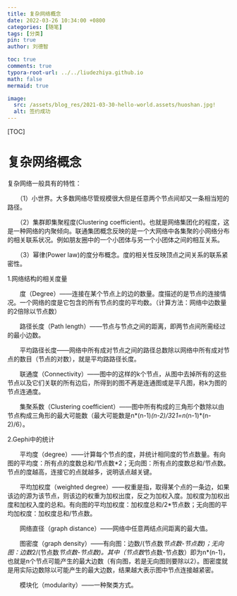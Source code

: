 ```yaml
---
title: 复杂网络概念
date: 2022-03-26 10:34:00 +0800
categories: [随笔]
tags: [分类]
pin: true
author: 刘德智

toc: true
comments: true
typora-root-url: ../../liudezhiya.github.io
math: false
mermaid: true

image:
  src: /assets/blog_res/2021-03-30-hello-world.assets/huoshan.jpg!
  alt: 签约成功
---
```


[TOC]



# 复杂网络概念

复杂网络一般具有的特性：

　　（1）小世界。大多数网络尽管规模很大但是任意两个节点间却又一条相当短的路径。

　　（2）集群即集聚程度(Clustering coefficient)。也就是网络集团化的程度，这是一种网络的内聚倾向。联通集团概念反映的是一个大网络中各集聚的小网络分布的相关联系状况。例如朋友圈中的一个小团体与另一个小团体之间的相互关系。

　　（3）幂律(Power law)的度分布概念。度的相关性反映顶点之间关系的联系紧密性。

1.网络结构的相关度量

　　度（Degree）——连接在某个节点上的边的数量。度描述的是节点的连接情况。一个网络的度是它包含的所有节点的度的平均数。（计算方法：网络中边数量的2倍除以节点数）

　　路径长度（Path length）——节点与节点之间的距离，即两节点间所需经过的最小边数。

　　平均路径长度——网络中所有成对节点之间的路径总数除以网络中所有成对节点的数目（节点的对数），就是平均路路径长度。

　　联通度（Connectivity）——图中的这样的k个节点，从图中去掉所有的这些节点以及它们关联的所有边后，所得到的图不再是连通图或是平凡图，称k为图的节点连通度。

　　集聚系数（Clustering coefficient）——图中所有构成的三角形个数除以由节点构成三角形的最大可能数（最大可能数是n*(n-1)*(n-2)/3*2*1=n*(n-1)*(n-2)/6）。

2.Gephi中的统计

　　平均度（degree）——计算每个节点的度，并统计相同度的节点数量。有向图的平均度：所有点的度数总和/节点数*2；无向图：所有点的度数总和/节点数。节点的度越高，连接它的点就越多，说明该点越关键。

　　平均加权度（weighted  degree）——权重是指，取得某个点的一条边，如果该边的源为该节点，则该边的权重为加权出度，反之为加权入度。加权度为加权出度和加权入度的总和。有向图的平均加权度：加权度总和/2*节点数；无向图的平均加权度：加权度总和/节点数。

　　网络直径（graph distance）——网络中任意两结点间距离的最大值。

　　图密度（graph  density）——有向图：边数/(节点数*节点数-节点数)；无向图：边数*2/(节点数*节点数-节点数)。其中（节点数*节点数-节点数）即为n*(n-1)，也就是n个节点可能产生的最大边数（有向图，若是无向图则要除以2）。图密度就是用实际边数除以可能产生的最大边数，结果越大表示图中节点连接越紧密。

　　模块化（modularity）——一种聚类方式。

